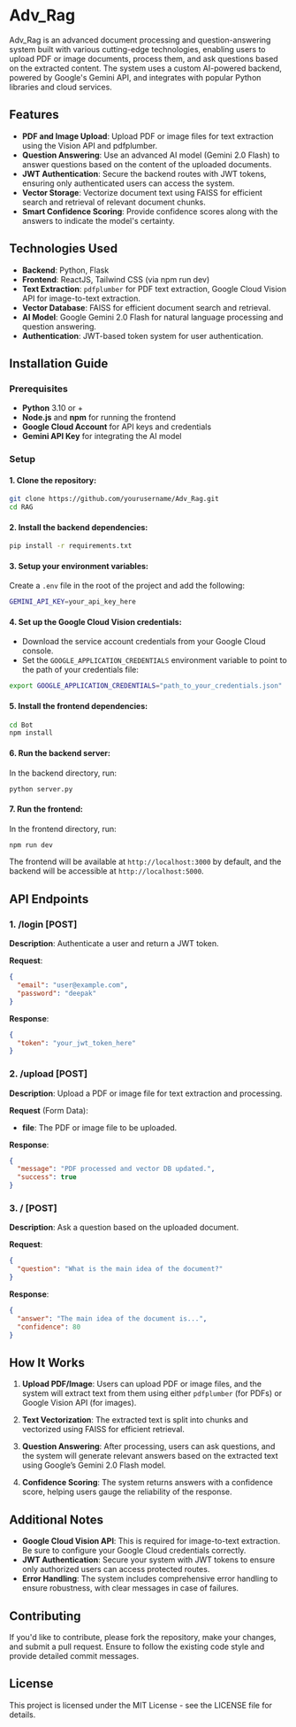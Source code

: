 # **Adv_Rag**

Adv_Rag is an advanced document processing and question-answering system built with various cutting-edge technologies, enabling users to upload PDF or image documents, process them, and ask questions based on the extracted content. The system uses a custom AI-powered backend, powered by Google's Gemini API, and integrates with popular Python libraries and cloud services.

## **Features**
- **PDF and Image Upload**: Upload PDF or image files for text extraction using the Vision API and pdfplumber.
- **Question Answering**: Use an advanced AI model (Gemini 2.0 Flash) to answer questions based on the content of the uploaded documents.
- **JWT Authentication**: Secure the backend routes with JWT tokens, ensuring only authenticated users can access the system.
- **Vector Storage**: Vectorize document text using FAISS for efficient search and retrieval of relevant document chunks.
- **Smart Confidence Scoring**: Provide confidence scores along with the answers to indicate the model's certainty.

## **Technologies Used**
- **Backend**: Python, Flask
- **Frontend**: ReactJS, Tailwind CSS (via npm run dev)
- **Text Extraction**: `pdfplumber` for PDF text extraction, Google Cloud Vision API for image-to-text extraction.
- **Vector Database**: FAISS for efficient document search and retrieval.
- **AI Model**: Google Gemini 2.0 Flash for natural language processing and question answering.
- **Authentication**: JWT-based token system for user authentication.

## **Installation Guide**

### **Prerequisites**
- **Python** 3.10 or +
- **Node.js** and **npm** for running the frontend
- **Google Cloud Account** for API keys and credentials
- **Gemini API Key** for integrating the AI model

### **Setup**

#### 1. Clone the repository:
```bash
git clone https://github.com/yourusername/Adv_Rag.git
cd RAG
```

#### 2. Install the backend dependencies:
```bash
pip install -r requirements.txt
```

#### 3. Setup your environment variables:
Create a `.env` file in the root of the project and add the following:
```bash
GEMINI_API_KEY=your_api_key_here
```

#### 4. Set up the Google Cloud Vision credentials:
- Download the service account credentials from your Google Cloud console.
- Set the `GOOGLE_APPLICATION_CREDENTIALS` environment variable to point to the path of your credentials file:
```bash
export GOOGLE_APPLICATION_CREDENTIALS="path_to_your_credentials.json"
```

#### 5. Install the frontend dependencies:
```bash
cd Bot
npm install
```

#### 6. Run the backend server:
In the backend directory, run:
```bash
python server.py
```

#### 7. Run the frontend:
In the frontend directory, run:
```bash
npm run dev
```

The frontend will be available at `http://localhost:3000` by default, and the backend will be accessible at `http://localhost:5000`.

## **API Endpoints**

### **1. /login [POST]**
**Description**: Authenticate a user and return a JWT token.

**Request**:
```json
{
  "email": "user@example.com",
  "password": "deepak"
}
```

**Response**:
```json
{
  "token": "your_jwt_token_here"
}
```

### **2. /upload [POST]**
**Description**: Upload a PDF or image file for text extraction and processing.

**Request** (Form Data):
- **file**: The PDF or image file to be uploaded.

**Response**:
```json
{
  "message": "PDF processed and vector DB updated.",
  "success": true
}
```

### **3. / [POST]**
**Description**: Ask a question based on the uploaded document.

**Request**:
```json
{
  "question": "What is the main idea of the document?"
}
```

**Response**:
```json
{
  "answer": "The main idea of the document is...",
  "confidence": 80
}
```

## **How It Works**
1. **Upload PDF/Image**: Users can upload PDF or image files, and the system will extract text from them using either `pdfplumber` (for PDFs) or Google Vision API (for images).
   
2. **Text Vectorization**: The extracted text is split into chunks and vectorized using FAISS for efficient retrieval.

3. **Question Answering**: After processing, users can ask questions, and the system will generate relevant answers based on the extracted text using Google’s Gemini 2.0 Flash model.

4. **Confidence Scoring**: The system returns answers with a confidence score, helping users gauge the reliability of the response.

## **Additional Notes**
- **Google Cloud Vision API**: This is required for image-to-text extraction. Be sure to configure your Google Cloud credentials correctly.
- **JWT Authentication**: Secure your system with JWT tokens to ensure only authorized users can access protected routes.
- **Error Handling**: The system includes comprehensive error handling to ensure robustness, with clear messages in case of failures.

## **Contributing**
If you'd like to contribute, please fork the repository, make your changes, and submit a pull request. Ensure to follow the existing code style and provide detailed commit messages.

## **License**
This project is licensed under the MIT License - see the LICENSE file for details.